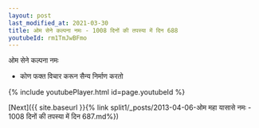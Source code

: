 ```yaml
---
layout: post
last_modified_at: 2021-03-30
title: ओम सेने कल्पना नमः - 1008 दिनों की तपस्या में दिन 688
youtubeId: rm1TmJwBFmo
---
```

 
 
 ओम सेने कल्पना नमः  
 
 -  कोण फक्त विचार करून सैन्य निर्माण करतो 
 
  
 
  
 
 
 
 
 
 


{% include youtubePlayer.html id=page.youtubeId %}
 
[Next]({{ site.baseurl }}{% link  split1/_posts/2013-04-06-ओम महा यासासे नमः - 1008 दिनों की तपस्या में दिन 687.md%})
 

